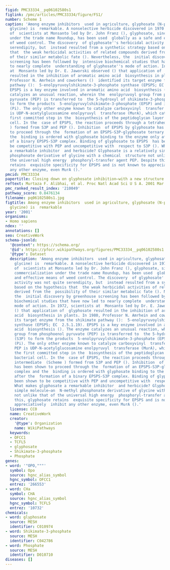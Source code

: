 ```yaml
---
figid: PMC33334__pq06102580s1
figlink: /pmc/articles/PMC33334/figure/FS1/
number: Scheme 1
caption: 'Among enzyme inhibitors  used in agriculture, glyphosate (N-phosphomethyl
  glycine) is  remarkable. A nonselective herbicide discovered in 1970 by a group
  of  scientists at Monsanto led by Dr. John Franz (), glyphosate, since  first commercialization
  under the trade name Roundup, has been used  globally as a safe and effective means
  of weed control. The discovery  of glyphosate''s herbicidal activity was not quite
  serendipity, but  instead resulted from a synthetic strategy based on the hypothesis
  that  the weak herbicidal activities of related compounds derived from the  possibility
  of their similar metabolic fate (). Nevertheless, the  initial discovery by greenhouse
  screening has been followed by  intensive biochemical studies that have now led
  to nearly complete  understanding of glyphosate''s mode of action. In 1972, scientists
  at  Monsanto led by Dr. E. Jaworski observed () that application of  glyphosate
  resulted in the inhibition of aromatic amino acid  biosynthesis in plants. In 1980,
  Professor N. Amrhein and coworkers ()  identified its target enzyme from the shikimate
  pathway ():  5-enolpyruvoylshikimate-3-phosphate synthase (EPSPS; EC  2.5.1.19).
  EPSPS is a key enzyme involved in aromatic amino acid  biosynthesis (). The enzyme
  catalyzes an unusual reaction, wherein the  enolpyruvoyl group from phosphoenol
  pyruvate (PEP) is transferred to  the 5-hydroxyl of shikimate-3-phosphate (S3P)
  to form the products  5-enolpyruvylshikimate-3-phosphate (EPSP) and inorganic  phosphate
  (Pi). The only other enzyme known to catalyze carboxyvinyl  transfer by using PEP
  is UDP-N-acetylglucosamine enolpyruvyl  transferase (MurA), which catalyzes the
  first committed step in the  biosynthesis of the peptidoglycan layer of the bacterial
  cell. In the  case of EPSPS, the reaction proceeds through a tetrahedral intermediate  (Scheme
  ) formed from S3P and PEP (). Inhibition  of EPSPS by glyphosate has been shown
  to proceed through the  formation of an EPSPS-S3P-glyphosate ternary complex and
  the  binding is ordered with glyphosate binding to the enzyme only after the  formation
  of a binary EPSPS-S3P complex. Binding of glyphosate to EPSPS  has been shown to
  be competitive with PEP and uncompetitive with  respect to S3P (). What makes glyphosate
  a remarkable inhibitor  and herbicide? Glyphosate is a relatively simple molecule—an  N-methyl
  phosphonate derivative of glycine with a chemical  structure not unlike that of
  the universal high energy  phosphoryl-transfer agent PEP. Despite this, glyphosate
  retains  exquisite specificity for EPSPS and is not known to appreciatively  inhibit
  any other enzyme, even MurA ().'
pmcid: PMC33334
papertitle: Closing down on glyphosate inhibition—with a new structure for  drug discovery.
reftext: Murtaza F. Alibhai, et al. Proc Natl Acad Sci U S A. 2001 Mar 13;98(6):2944-2946.
pmc_ranked_result_index: '210049'
pathway_score: 0.8476134
filename: pq06102580s1.jpg
figtitle: Among enzyme inhibitors  used in agriculture, glyphosate (N-phosphomethyl
  glycine) is  remarkable
year: '2001'
organisms:
- Homo sapiens
ndex: ''
annotations: []
seo: CreativeWork
schema-jsonld:
  '@context': https://schema.org/
  '@id': https://pfocr.wikipathways.org/figures/PMC33334__pq06102580s1.html
  '@type': Dataset
  description: 'Among enzyme inhibitors  used in agriculture, glyphosate (N-phosphomethyl
    glycine) is  remarkable. A nonselective herbicide discovered in 1970 by a group
    of  scientists at Monsanto led by Dr. John Franz (), glyphosate, since  first
    commercialization under the trade name Roundup, has been used  globally as a safe
    and effective means of weed control. The discovery  of glyphosate''s herbicidal
    activity was not quite serendipity, but  instead resulted from a synthetic strategy
    based on the hypothesis that  the weak herbicidal activities of related compounds
    derived from the  possibility of their similar metabolic fate (). Nevertheless,
    the  initial discovery by greenhouse screening has been followed by  intensive
    biochemical studies that have now led to nearly complete  understanding of glyphosate''s
    mode of action. In 1972, scientists at  Monsanto led by Dr. E. Jaworski observed
    () that application of  glyphosate resulted in the inhibition of aromatic amino
    acid  biosynthesis in plants. In 1980, Professor N. Amrhein and coworkers ()  identified
    its target enzyme from the shikimate pathway ():  5-enolpyruvoylshikimate-3-phosphate
    synthase (EPSPS; EC  2.5.1.19). EPSPS is a key enzyme involved in aromatic amino
    acid  biosynthesis (). The enzyme catalyzes an unusual reaction, wherein the  enolpyruvoyl
    group from phosphoenol pyruvate (PEP) is transferred to  the 5-hydroxyl of shikimate-3-phosphate
    (S3P) to form the products  5-enolpyruvylshikimate-3-phosphate (EPSP) and inorganic  phosphate
    (Pi). The only other enzyme known to catalyze carboxyvinyl  transfer by using
    PEP is UDP-N-acetylglucosamine enolpyruvyl  transferase (MurA), which catalyzes
    the first committed step in the  biosynthesis of the peptidoglycan layer of the
    bacterial cell. In the  case of EPSPS, the reaction proceeds through a tetrahedral
    intermediate  (Scheme ) formed from S3P and PEP (). Inhibition  of EPSPS by glyphosate
    has been shown to proceed through the  formation of an EPSPS-S3P-glyphosate ternary
    complex and the  binding is ordered with glyphosate binding to the enzyme only
    after the  formation of a binary EPSPS-S3P complex. Binding of glyphosate to EPSPS  has
    been shown to be competitive with PEP and uncompetitive with  respect to S3P ().
    What makes glyphosate a remarkable inhibitor  and herbicide? Glyphosate is a relatively
    simple molecule—an  N-methyl phosphonate derivative of glycine with a chemical  structure
    not unlike that of the universal high energy  phosphoryl-transfer agent PEP. Despite
    this, glyphosate retains  exquisite specificity for EPSPS and is not known to
    appreciatively  inhibit any other enzyme, even MurA ().'
  license: CC0
  name: CreativeWork
  creator:
    '@type': Organization
    name: WikiPathways
  keywords:
  - OFCC1
  - TCFL5
  - glyphosate
  - Shikimate-3-phosphate
  - Phosphate
genes:
- word: '"OPO,"""'
  symbol: Opo
  source: hgnc_alias_symbol
  hgnc_symbol: OFCC1
  entrez: '266553'
- word: CHa
  symbol: CHA
  source: hgnc_alias_symbol
  hgnc_symbol: TCFL5
  entrez: '10732'
chemicals:
- word: glyphosate
  source: MESH
  identifier: C010974
- word: Shikimate-3-phosphate
  source: MESH
  identifier: C042786
- word: Phosphate
  source: MESH
  identifier: D010710
diseases: []
---
```

